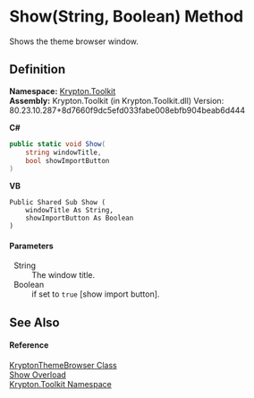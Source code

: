 # Show(String, Boolean) Method


Shows the theme browser window.



## Definition
**Namespace:** <a href="79d2eac2-21f4-54ff-7552-b20c33c30600.md">Krypton.Toolkit</a>  
**Assembly:** Krypton.Toolkit (in Krypton.Toolkit.dll) Version: 80.23.10.287+8d7660f9dc5efd033fabe008ebfb904beab6d444

**C#**
``` C#
public static void Show(
	string windowTitle,
	bool showImportButton
)
```
**VB**
``` VB
Public Shared Sub Show ( 
	windowTitle As String,
	showImportButton As Boolean
)
```



#### Parameters
<dl><dt>  String</dt><dd>The window title.</dd><dt>  Boolean</dt><dd>if set to <code>true</code> [show import button].</dd></dl>

## See Also


#### Reference
<a href="606d406f-2eec-7746-d526-9a6784266e36.md">KryptonThemeBrowser Class</a>  
<a href="3748b704-1c23-1aae-bab7-05ffd2e1b890.md">Show Overload</a>  
<a href="79d2eac2-21f4-54ff-7552-b20c33c30600.md">Krypton.Toolkit Namespace</a>  

